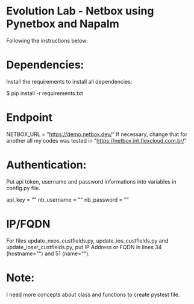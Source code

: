 # Evolution Lab - Netbox using Pynetbox and Napalm

Following the instructions below:


# Dependencies:

Install the requirements to install all dependencies:

$ pip install -r requirements.txt


# Endpoint

NETBOX_URL = "https://demo.netbox.dev/"
If necessary, change that for another all my codes was tested in "https://netbox.int.flexcloud.com.br/"


# Authentication:

Put api token, username and password informations into variables in config.py file.

api_key = ""
nb_username = ""
nb_password = ""


# IP/FQDN

For files update_nxos_custfields.py, update_ios_custfields.py and update_iosxr_custfields.py, put IP Address or FQDN in lines 34 (hostname="") and 51 (name="").


# Note:
I need more concepts about class and functions to create pystest file.
